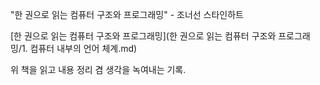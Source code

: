 "한 권으로 읽는 컴퓨터 구조와 프로그래밍" - 조너선 스타인하트

[한 권으로 읽는 컴퓨터 구조와 프로그래밍](한 권으로 읽는 컴퓨터 구조와 프로그래밍/1. 컴퓨터 내부의 언어 체계.md)

위 책을 읽고 내용 정리 겸 생각을 녹여내는 기록.